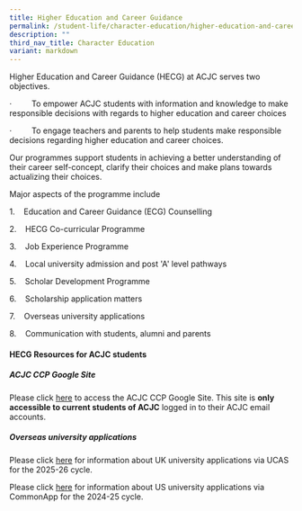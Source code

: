 ```yaml
---
title: Higher Education and Career Guidance
permalink: /student-life/character-education/higher-education-and-career-guidance/
description: ""
third_nav_title: Character Education
variant: markdown
---
```

Higher Education and Career Guidance (HECG) at ACJC serves two objectives.

·         To empower ACJC students with information and knowledge to make responsible decisions with regards to higher education and career choices

·         To engage teachers and parents to help students make responsible decisions regarding higher education and career choices.

  

Our programmes support students in achieving a better understanding of their career self-concept, clarify their choices and make plans towards actualizing their choices.

Major aspects of the programme include

1.    Education and Career Guidance (ECG) Counselling

2.    HECG Co-curricular Programme

3.    Job Experience Programme

4.    Local university admission and post 'A' level pathways

5.    Scholar Development Programme

6.    Scholarship application matters

7.    Overseas university applications

8.    Communication with students, alumni and parents

#### HECG Resources for ACJC students
##### ACJC CCP Google Site  
Please click [here](https://sites.google.com/acjc.edu.sg/acjcccejc1/higher-education-and-career-guidance) to access the ACJC CCP Google Site. This site is **only accessible to current students of ACJC** logged in to their ACJC email accounts.

##### Overseas university applications

Please click [here](/files/UCAS__Briefing_Slides__2026_Cycle__3_.pdf) for information about UK university applications via UCAS for the 2025-26 cycle.

Please click [here](/files/US_University_Applications_2024_25.pdf) for information about US university applications via CommonApp for the 2024-25 cycle.